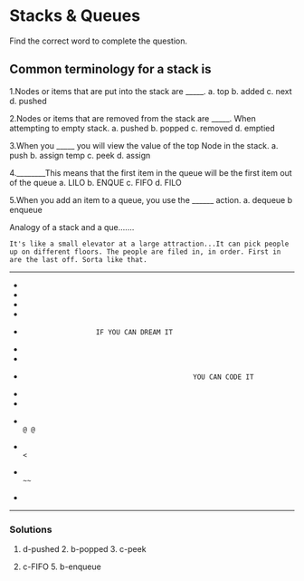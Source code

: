 # Stacks & Queues

Find the correct word to complete the question.

## Common terminology for a stack is

1.Nodes or items that are put into the stack are _____.
    a. top
    b. added
    c. next
    d. pushed

2.Nodes or items that are removed from the stack are _____. When attempting to empty stack.
    a. pushed
    b. popped
    c. removed
    d. emptied

3.When you _____ you will view the value of the top Node in the stack.
    a. push
    b. assign temp
    c. peek
    d. assign

4.________This means that the first item in the queue will be the first item out of the queue
    a. LILO
    b. ENQUE
    c. FIFO
    d. FILO

5.When you add an item to a queue, you use the ______ action.
    a. dequeue
    b  enqueue


Analogy of a stack and a que.......

    It's like a small elevator at a large attraction...It can pick people up on different floors. The people are filed in, in order. First in are the last off. Sorta like that.

*************************************************************************************************************************************
*
*
*
*
*                       IF YOU CAN DREAM IT 
*
*
*                                               YOU CAN CODE IT
*
*
*                                                                           @ @
*                                                                            <
*                                                                            ~~   
*
*************************************************************************************************************************************




### Solutions

1. d-pushed     2. b-popped     3. c-peek

4. c-FIFO       5. b-enqueue
